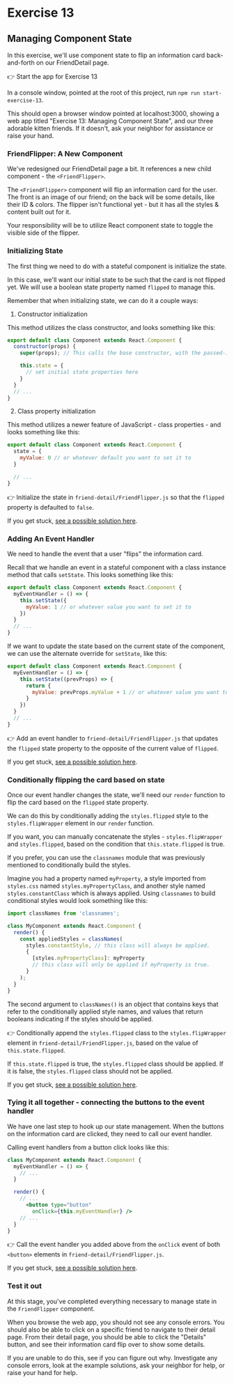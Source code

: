 # Exercise 13
## Managing Component State

In this exercise, we'll use component state to flip an information card back-and-forth on our FriendDetail page.

&#128073; Start the app for Exercise 13

In a console window, pointed at the root of this project, run `npm run start-exercise-13`.

This should open a browser window pointed at localhost:3000, showing a web app titled "Exercise 13: Managing Component State", and our three adorable kitten friends. If it doesn't, ask your neighbor for assistance or raise your hand.

### FriendFlipper: A New Component

We've redesigned our FriendDetail page a bit. It references a new child component - the `<FriendFlipper>`. 

The `<FriendFlipper>` component will flip an information card for the user. The front is an image of our friend; on the back will be some details, like their ID & colors. The flipper isn't functional yet - but it has all the styles & content built out for it.

Your responsibility will be to utilize React component state to toggle the visible side of the flipper.

### Initializing State

The first thing we need to do with a stateful component is initialize the state.

In this case, we'll want our initial state to be such that the card is not flipped yet. We will use a boolean state property named `flipped` to manage this.

Remember that when initializing state, we can do it a couple ways:

1. Constructor initialization

This method utilizes the class constructor, and looks something like this:

```jsx
export default class Component extends React.Component {
  constructor(props) {
    super(props); // This calls the base constructor, with the passed-in props. 

    this.state = {
      // set initial state properties here
    }
  }
  // ...
}
```

2. Class property initialization

This method utilizes a newer feature of JavaScript - class properties - and looks something like this:

```jsx
export default class Component extends React.Component {
  state = {
    myValue: 0 // or whatever default you want to set it to
  }

  // ...
}
```

&#128073; Initialize the state in `friend-detail/FriendFlipper.js` so that the `flipped` property is defaulted to `false`.

If you get stuck, [see a possible solution here](./SOLUTIONS.md#initialization).

### Adding An Event Handler

We need to handle the event that a user "flips" the information card.

Recall that we handle an event in a stateful component with a class instance method that calls `setState`. This looks something like this: 

```jsx
export default class Component extends React.Component {
  myEventHandler = () => {
    this.setState({
      myValue: 1 // or whatever value you want to set it to
    })
  }
  // ...
}
```

If we want to update the state based on the current state of the component, we can use the alternate override for `setState`, like this: 

```jsx
export default class Component extends React.Component {
  myEventHandler = () => {
    this.setState((prevProps) => {
      return {
        myValue: prevProps.myValue + 1 // or whatever value you want to set it to
      }
    })
  }
  // ...
}
```

&#128073; Add an event handler to `friend-detail/FriendFlipper.js` that updates the `flipped` state property to the opposite of the current value of `flipped`.

If you get stuck, [see a possible solution here](./SOLUTIONS.md#event-handler).

### Conditionally flipping the card based on state

Once our event handler changes the state, we'll need our `render` function to flip the card based on the `flipped` state property.

We can do this by conditionally adding the `styles.flipped` style to the `styles.flipWrapper` element in our `render` function.

If you want, you can manually concatenate the styles - `styles.flipWrapper` and `styles.flipped`, based on the condition that `this.state.flipped` is true.

If you prefer, you can use the `classnames` module that was previously mentioned to conditionally build the styles.

Imagine you had a property named `myProperty`, a style imported from `styles.css` named `styles.myPropertyClass`, and another style named `styles.constantClass` which is always applied. Using `classnames` to build conditional styles would look something like this:

```jsx
import classNames from 'classnames';

class MyComponent extends React.Component {
  render() {
    const appliedStyles = classNames(
      styles.constantStyle, // this class will always be applied.
      {
        [styles.myPropertyClass]: myProperty
        // this class will only be applied if myProperty is true.
      }
    );
  }
}
```

The second argument to `classNames()` is an object that contains keys that refer to the conditionally applied style names, and values that return booleans indicating if the styles should be applied.

&#128073; Conditionally append the `styles.flipped` class to the `styles.flipWrapper` element in `friend-detail/FriendFlipper.js`, based on the value of `this.state.flipped`. 

If `this.state.flipped` is true, the `styles.flipped` class should be applied. If it is false, the `styles.flipped` class should not be applied.

If you get stuck, [see a possible solution here](./SOLUTIONS.md#toggle-class-name).

### Tying it all together - connecting the buttons to the event handler

We have one last step to hook up our state management. When the buttons on the information card are clicked, they need to call our event handler.

Calling event handlers from a button click looks like this:

```jsx
class MyComponent extends React.Component {
  myEventHandler = () => {
    // ...
  }

  render() {
    // ...
      <button type="button"
        onClick={this.myEventHandler} />
    // ...
  }
}
```

&#128073; Call the event handler you added above from the `onClick` event of both `<button>` elements in `friend-detail/FriendFlipper.js`. 

If you get stuck, [see a possible solution here](./SOLUTIONS.md#connect-buttons-to-handler).

### Test it out

At this stage, you've completed everything necessary to manage state in the `FriendFlipper` component.

When you browse the web app, you should not see any console errors. You should also be able to click on a specific friend to navigate to their detail page. From their detail page, you should be able to click the "Details" button, and see their information card flip over to show some details.

If you are unable to do this, see if you can figure out why. Investigate any console errors, look at the example solutions, ask your neighbor for help, or raise your hand for help.
